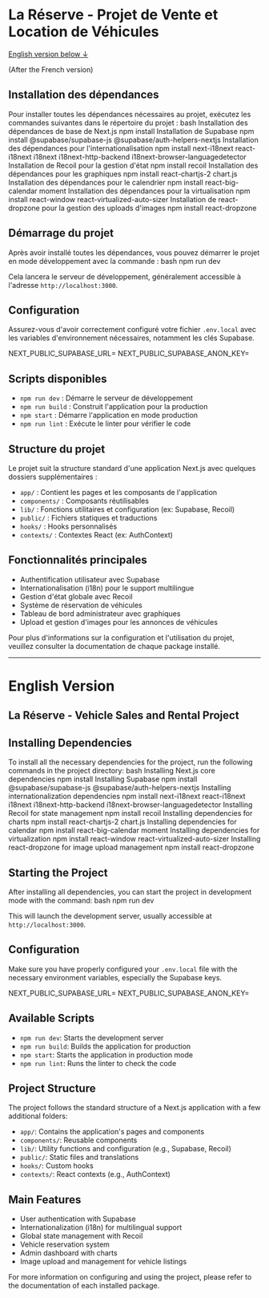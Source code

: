 # La Réserve - Projet de Vente et Location de Véhicules

[English version below ↓](#english-version)

(After the French version)

## Installation des dépendances

Pour installer toutes les dépendances nécessaires au projet, exécutez les commandes suivantes dans le répertoire du projet :
bash
Installation des dépendances de base de Next.js
npm install
Installation de Supabase
npm install @supabase/supabase-js @supabase/auth-helpers-nextjs
Installation des dépendances pour l'internationalisation
npm install next-i18next react-i18next i18next i18next-http-backend i18next-browser-languagedetector
Installation de Recoil pour la gestion d'état
npm install recoil
Installation des dépendances pour les graphiques
npm install react-chartjs-2 chart.js
Installation des dépendances pour le calendrier
npm install react-big-calendar moment
Installation des dépendances pour la virtualisation
npm install react-window react-virtualized-auto-sizer
Installation de react-dropzone pour la gestion des uploads d'images
npm install react-dropzone

## Démarrage du projet

Après avoir installé toutes les dépendances, vous pouvez démarrer le projet en mode développement avec la commande :
bash
npm run dev

Cela lancera le serveur de développement, généralement accessible à l'adresse `http://localhost:3000`.

## Configuration

Assurez-vous d'avoir correctement configuré votre fichier `.env.local` avec les variables d'environnement nécessaires, notamment les clés Supabase.

NEXT_PUBLIC_SUPABASE_URL=
NEXT_PUBLIC_SUPABASE_ANON_KEY=

## Scripts disponibles

- `npm run dev` : Démarre le serveur de développement
- `npm run build` : Construit l'application pour la production
- `npm start` : Démarre l'application en mode production
- `npm run lint` : Exécute le linter pour vérifier le code

## Structure du projet

Le projet suit la structure standard d'une application Next.js avec quelques dossiers supplémentaires :

- `app/` : Contient les pages et les composants de l'application
- `components/` : Composants réutilisables
- `lib/` : Fonctions utilitaires et configuration (ex: Supabase, Recoil)
- `public/` : Fichiers statiques et traductions
- `hooks/` : Hooks personnalisés
- `contexts/` : Contextes React (ex: AuthContext)

## Fonctionnalités principales

- Authentification utilisateur avec Supabase
- Internationalisation (i18n) pour le support multilingue
- Gestion d'état globale avec Recoil
- Système de réservation de véhicules
- Tableau de bord administrateur avec graphiques
- Upload et gestion d'images pour les annonces de véhicules

Pour plus d'informations sur la configuration et l'utilisation du projet, veuillez consulter la documentation de chaque package installé.

---

# English Version

## La Réserve - Vehicle Sales and Rental Project

## Installing Dependencies

To install all the necessary dependencies for the project, run the following commands in the project directory:
bash
Installing Next.js core dependencies
npm install
Installing Supabase
npm install @supabase/supabase-js @supabase/auth-helpers-nextjs
Installing internationalization dependencies
npm install next-i18next react-i18next i18next i18next-http-backend i18next-browser-languagedetector
Installing Recoil for state management
npm install recoil
Installing dependencies for charts
npm install react-chartjs-2 chart.js
Installing dependencies for calendar
npm install react-big-calendar moment
Installing dependencies for virtualization
npm install react-window react-virtualized-auto-sizer
Installing react-dropzone for image upload management
npm install react-dropzone

## Starting the Project

After installing all dependencies, you can start the project in development mode with the command:
bash
npm run dev

This will launch the development server, usually accessible at `http://localhost:3000`.

## Configuration

Make sure you have properly configured your `.env.local` file with the necessary environment variables, especially the Supabase keys.

NEXT_PUBLIC_SUPABASE_URL=
NEXT_PUBLIC_SUPABASE_ANON_KEY=

## Available Scripts

- `npm run dev`: Starts the development server
- `npm run build`: Builds the application for production
- `npm start`: Starts the application in production mode
- `npm run lint`: Runs the linter to check the code

## Project Structure

The project follows the standard structure of a Next.js application with a few additional folders:

- `app/`: Contains the application's pages and components
- `components/`: Reusable components
- `lib/`: Utility functions and configuration (e.g., Supabase, Recoil)
- `public/`: Static files and translations
- `hooks/`: Custom hooks
- `contexts/`: React contexts (e.g., AuthContext)

## Main Features

- User authentication with Supabase
- Internationalization (i18n) for multilingual support
- Global state management with Recoil
- Vehicle reservation system
- Admin dashboard with charts
- Image upload and management for vehicle listings

For more information on configuring and using the project, please refer to the documentation of each installed package.
